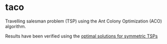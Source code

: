 # taco
Travelling salesman problem (TSP) using the Ant Colony Optimization (ACO) algorithm.

Results have been verified using the [optimal solutions for symmetric TSPs](http://comopt.ifi.uni-heidelberg.de/software/TSPLIB95/STSP.html)